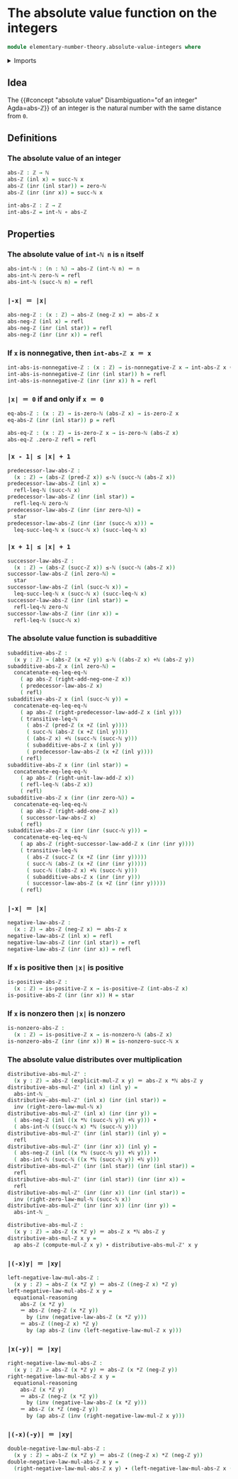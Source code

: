 # The absolute value function on the integers

```agda
module elementary-number-theory.absolute-value-integers where
```

<details><summary>Imports</summary>

```agda
open import elementary-number-theory.addition-integers
open import elementary-number-theory.addition-natural-numbers
open import elementary-number-theory.inequality-natural-numbers
open import elementary-number-theory.integers
open import elementary-number-theory.multiplication-integers
open import elementary-number-theory.multiplication-natural-numbers
open import elementary-number-theory.natural-numbers
open import elementary-number-theory.nonnegative-integers
open import elementary-number-theory.positive-integers

open import foundation.action-on-identifications-functions
open import foundation.coproduct-types
open import foundation.function-types
open import foundation.identity-types
open import foundation.unit-type
```

</details>

## Idea

The {{#concept "absolute value" Disambiguation="of an integer" Agda=abs-ℤ}} of
an integer is the natural number with the same distance from `0`.

## Definitions

### The absolute value of an integer

```agda
abs-ℤ : ℤ → ℕ
abs-ℤ (inl x) = succ-ℕ x
abs-ℤ (inr (inl star)) = zero-ℕ
abs-ℤ (inr (inr x)) = succ-ℕ x

int-abs-ℤ : ℤ → ℤ
int-abs-ℤ = int-ℕ ∘ abs-ℤ
```

## Properties

### The absolute value of `int-ℕ n` is `n` itself

```agda
abs-int-ℕ : (n : ℕ) → abs-ℤ (int-ℕ n) ＝ n
abs-int-ℕ zero-ℕ = refl
abs-int-ℕ (succ-ℕ n) = refl
```

### `|-x| ＝ |x|`

```agda
abs-neg-ℤ : (x : ℤ) → abs-ℤ (neg-ℤ x) ＝ abs-ℤ x
abs-neg-ℤ (inl x) = refl
abs-neg-ℤ (inr (inl star)) = refl
abs-neg-ℤ (inr (inr x)) = refl
```

### If `x` is nonnegative, then `int-abs-ℤ x ＝ x`

```agda
int-abs-is-nonnegative-ℤ : (x : ℤ) → is-nonnegative-ℤ x → int-abs-ℤ x ＝ x
int-abs-is-nonnegative-ℤ (inr (inl star)) h = refl
int-abs-is-nonnegative-ℤ (inr (inr x)) h = refl
```

### `|x| ＝ 0` if and only if `x ＝ 0`

```agda
eq-abs-ℤ : (x : ℤ) → is-zero-ℕ (abs-ℤ x) → is-zero-ℤ x
eq-abs-ℤ (inr (inl star)) p = refl

abs-eq-ℤ : (x : ℤ) → is-zero-ℤ x → is-zero-ℕ (abs-ℤ x)
abs-eq-ℤ .zero-ℤ refl = refl
```

### `|x - 1| ≤ |x| + 1`

```agda
predecessor-law-abs-ℤ :
  (x : ℤ) → (abs-ℤ (pred-ℤ x)) ≤-ℕ (succ-ℕ (abs-ℤ x))
predecessor-law-abs-ℤ (inl x) =
  refl-leq-ℕ (succ-ℕ x)
predecessor-law-abs-ℤ (inr (inl star)) =
  refl-leq-ℕ zero-ℕ
predecessor-law-abs-ℤ (inr (inr zero-ℕ)) =
  star
predecessor-law-abs-ℤ (inr (inr (succ-ℕ x))) =
  leq-succ-leq-ℕ x (succ-ℕ x) (succ-leq-ℕ x)
```

### `|x + 1| ≤ |x| + 1`

```agda
successor-law-abs-ℤ :
  (x : ℤ) → (abs-ℤ (succ-ℤ x)) ≤-ℕ (succ-ℕ (abs-ℤ x))
successor-law-abs-ℤ (inl zero-ℕ) =
  star
successor-law-abs-ℤ (inl (succ-ℕ x)) =
  leq-succ-leq-ℕ x (succ-ℕ x) (succ-leq-ℕ x)
successor-law-abs-ℤ (inr (inl star)) =
  refl-leq-ℕ zero-ℕ
successor-law-abs-ℤ (inr (inr x)) =
  refl-leq-ℕ (succ-ℕ x)
```

### The absolute value function is subadditive

```agda
subadditive-abs-ℤ :
  (x y : ℤ) → (abs-ℤ (x +ℤ y)) ≤-ℕ ((abs-ℤ x) +ℕ (abs-ℤ y))
subadditive-abs-ℤ x (inl zero-ℕ) =
  concatenate-eq-leq-eq-ℕ
    ( ap abs-ℤ (right-add-neg-one-ℤ x))
    ( predecessor-law-abs-ℤ x)
    ( refl)
subadditive-abs-ℤ x (inl (succ-ℕ y)) =
  concatenate-eq-leq-eq-ℕ
    ( ap abs-ℤ (right-predecessor-law-add-ℤ x (inl y)))
    ( transitive-leq-ℕ
      ( abs-ℤ (pred-ℤ (x +ℤ (inl y))))
      ( succ-ℕ (abs-ℤ (x +ℤ (inl y))))
      ( (abs-ℤ x) +ℕ (succ-ℕ (succ-ℕ y)))
      ( subadditive-abs-ℤ x (inl y))
      ( predecessor-law-abs-ℤ (x +ℤ (inl y))))
    ( refl)
subadditive-abs-ℤ x (inr (inl star)) =
  concatenate-eq-leq-eq-ℕ
    ( ap abs-ℤ (right-unit-law-add-ℤ x))
    ( refl-leq-ℕ (abs-ℤ x))
    ( refl)
subadditive-abs-ℤ x (inr (inr zero-ℕ)) =
  concatenate-eq-leq-eq-ℕ
    ( ap abs-ℤ (right-add-one-ℤ x))
    ( successor-law-abs-ℤ x)
    ( refl)
subadditive-abs-ℤ x (inr (inr (succ-ℕ y))) =
  concatenate-eq-leq-eq-ℕ
    ( ap abs-ℤ (right-successor-law-add-ℤ x (inr (inr y))))
    ( transitive-leq-ℕ
      ( abs-ℤ (succ-ℤ (x +ℤ (inr (inr y)))))
      ( succ-ℕ (abs-ℤ (x +ℤ (inr (inr y)))))
      ( succ-ℕ ((abs-ℤ x) +ℕ (succ-ℕ y)))
      ( subadditive-abs-ℤ x (inr (inr y)))
      ( successor-law-abs-ℤ (x +ℤ (inr (inr y)))))
    ( refl)
```

### `|-x| ＝ |x|`

```agda
negative-law-abs-ℤ :
  (x : ℤ) → abs-ℤ (neg-ℤ x) ＝ abs-ℤ x
negative-law-abs-ℤ (inl x) = refl
negative-law-abs-ℤ (inr (inl star)) = refl
negative-law-abs-ℤ (inr (inr x)) = refl
```

### If `x` is positive then `|x|` is positive

```agda
is-positive-abs-ℤ :
  (x : ℤ) → is-positive-ℤ x → is-positive-ℤ (int-abs-ℤ x)
is-positive-abs-ℤ (inr (inr x)) H = star
```

### If `x` is nonzero then `|x|` is nonzero

```agda
is-nonzero-abs-ℤ :
  (x : ℤ) → is-positive-ℤ x → is-nonzero-ℕ (abs-ℤ x)
is-nonzero-abs-ℤ (inr (inr x)) H = is-nonzero-succ-ℕ x
```

### The absolute value distributes over multiplication

```agda
distributive-abs-mul-ℤ' :
  (x y : ℤ) → abs-ℤ (explicit-mul-ℤ x y) ＝ abs-ℤ x *ℕ abs-ℤ y
distributive-abs-mul-ℤ' (inl x) (inl y) =
  abs-int-ℕ _
distributive-abs-mul-ℤ' (inl x) (inr (inl star)) =
  inv (right-zero-law-mul-ℕ x)
distributive-abs-mul-ℤ' (inl x) (inr (inr y)) =
  ( abs-neg-ℤ (inl ((x *ℕ (succ-ℕ y)) +ℕ y))) ∙
  ( abs-int-ℕ ((succ-ℕ x) *ℕ (succ-ℕ y)))
distributive-abs-mul-ℤ' (inr (inl star)) (inl y) =
  refl
distributive-abs-mul-ℤ' (inr (inr x)) (inl y) =
  ( abs-neg-ℤ (inl ((x *ℕ (succ-ℕ y)) +ℕ y))) ∙
  ( abs-int-ℕ (succ-ℕ ((x *ℕ (succ-ℕ y)) +ℕ y)))
distributive-abs-mul-ℤ' (inr (inl star)) (inr (inl star)) =
  refl
distributive-abs-mul-ℤ' (inr (inl star)) (inr (inr x)) =
  refl
distributive-abs-mul-ℤ' (inr (inr x)) (inr (inl star)) =
  inv (right-zero-law-mul-ℕ (succ-ℕ x))
distributive-abs-mul-ℤ' (inr (inr x)) (inr (inr y)) =
  abs-int-ℕ _

distributive-abs-mul-ℤ :
  (x y : ℤ) → abs-ℤ (x *ℤ y) ＝ abs-ℤ x *ℕ abs-ℤ y
distributive-abs-mul-ℤ x y =
  ap abs-ℤ (compute-mul-ℤ x y) ∙ distributive-abs-mul-ℤ' x y
```

### `|(-x)y| ＝ |xy|`

```agda
left-negative-law-mul-abs-ℤ :
  (x y : ℤ) → abs-ℤ (x *ℤ y) ＝ abs-ℤ ((neg-ℤ x) *ℤ y)
left-negative-law-mul-abs-ℤ x y =
  equational-reasoning
    abs-ℤ (x *ℤ y)
    ＝ abs-ℤ (neg-ℤ (x *ℤ y))
      by (inv (negative-law-abs-ℤ (x *ℤ y)))
    ＝ abs-ℤ ((neg-ℤ x) *ℤ y)
      by (ap abs-ℤ (inv (left-negative-law-mul-ℤ x y)))
```

### `|x(-y)| ＝ |xy|`

```agda
right-negative-law-mul-abs-ℤ :
  (x y : ℤ) → abs-ℤ (x *ℤ y) ＝ abs-ℤ (x *ℤ (neg-ℤ y))
right-negative-law-mul-abs-ℤ x y =
  equational-reasoning
    abs-ℤ (x *ℤ y)
    ＝ abs-ℤ (neg-ℤ (x *ℤ y))
      by (inv (negative-law-abs-ℤ (x *ℤ y)))
    ＝ abs-ℤ (x *ℤ (neg-ℤ y))
      by (ap abs-ℤ (inv (right-negative-law-mul-ℤ x y)))
```

### `|(-x)(-y)| ＝ |xy|`

```agda
double-negative-law-mul-abs-ℤ :
  (x y : ℤ) → abs-ℤ (x *ℤ y) ＝ abs-ℤ ((neg-ℤ x) *ℤ (neg-ℤ y))
double-negative-law-mul-abs-ℤ x y =
  (right-negative-law-mul-abs-ℤ x y) ∙ (left-negative-law-mul-abs-ℤ x (neg-ℤ y))
```
